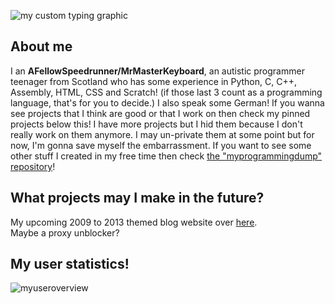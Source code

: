 ![my custom typing graphic](https://readme-typing-svg.herokuapp.com?font=&size=33&duration=2000&pause=1000&repeat=false&width=435&lines=Welcome+to+my+profile!)
## About me
I an **AFellowSpeedrunner/MrMasterKeyboard**, an autistic programmer teenager from Scotland who has some experience in Python, C, C++, Assembly, HTML, CSS and Scratch! (if those last 3 count as a programming language, that's for you to decide.) I also speak some German! If you wanna see projects that I think are good or that I work on then check my pinned projects below this! I have more projects but I hid them because I don't really work on them anymore. I may un-private them at some point but for now, I'm gonna save myself the embarrassment. If you want to see some other stuff I created in my free time then check [the "myprogrammingdump" repository](https://github.com/afellowspeedrunner/myprogrammingdump)!

## What projects may I make in the future?
My upcoming 2009 to 2013 themed blog website over [here](https://afellowspeedrunner.github.io).  
Maybe a proxy unblocker?

## My user statistics!
![myuseroverview](https://github-readme-stats.vercel.app/api?username=afellowspeedrunner&show_icons=true)
